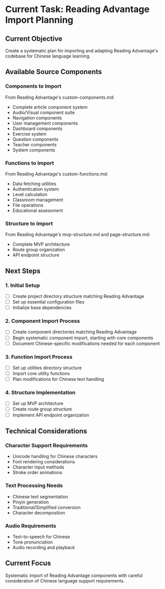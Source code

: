 # Current Task: Reading Advantage Import Planning

## Current Objective

Create a systematic plan for importing and adapting Reading Advantage's codebase for Chinese language learning.

## Available Source Components

### Components to Import

From Reading Advantage's custom-components.md:

- Complete article component system
- Audio/Visual component suite
- Navigation components
- User management components
- Dashboard components
- Exercise system
- Question components
- Teacher components
- System components

### Functions to Import

From Reading Advantage's custom-functions.md:

- Data fetching utilities
- Authentication system
- Level calculation
- Classroom management
- File operations
- Educational assessment

### Structure to Import

From Reading Advantage's mvp-structure.md and page-structure.md:

- Complete MVP architecture
- Route group organization
- API endpoint structure

## Next Steps

### 1. Initial Setup

- [ ] Create project directory structure matching Reading Advantage
- [ ] Set up essential configuration files
- [ ] Initialize base dependencies

### 2. Component Import Process

- [ ] Create component directories matching Reading Advantage
- [ ] Begin systematic component import, starting with core components
- [ ] Document Chinese-specific modifications needed for each component

### 3. Function Import Process

- [ ] Set up utilities directory structure
- [ ] Import core utility functions
- [ ] Plan modifications for Chinese text handling

### 4. Structure Implementation

- [ ] Set up MVP architecture
- [ ] Create route group structure
- [ ] Implement API endpoint organization

## Technical Considerations

### Character Support Requirements

- Unicode handling for Chinese characters
- Font rendering considerations
- Character input methods
- Stroke order animations

### Text Processing Needs

- Chinese text segmentation
- Pinyin generation
- Traditional/Simplified conversion
- Character decomposition

### Audio Requirements

- Text-to-speech for Chinese
- Tone pronunciation
- Audio recording and playback

## Current Focus

Systematic import of Reading Advantage components with careful consideration of Chinese language support requirements.
